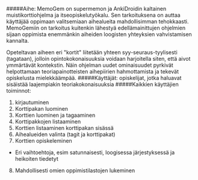 #####Aihe:
MemoGem on supermemon ja AnkiDroidin kaltainen muistikorttiohjelma ja itseopiskelutyökalu. Sen tarkoituksena on auttaa käyttäjää oppimaan valitsemiaan aihealueita mahdollisimman tehokkaasti. MemoGemiin on tarkoitus kuitenkin lähestyä edellämainittujen ohjelmien sijaan oppimista enemmänkin aiheiden loogisten yhteyksien vahvistamisen kannalta. 

Opeteltavan aiheen eri "kortit" liitetään yhteen syy-seuraus-tyylisesti (tagataan), jolloin opintokokonaisuuksia voidaan harjoitella siten, että aivot ymmärtävät kontekstin.  Näin ohjelman uudet ominaisuudet pyrkivät helpottamaan teoriapainotteisten  aihepiirien hahmottamista ja tekevät opiskelusta mielekkäämpää. 
#####Käyttäjät: 
opiskelijat, jotka haluavat sisäistää laajempiakin  teoriakokonaisuuksia
#####Kaikkien käyttäjien toiminnot: 
1. kirjautuminen
2. Korttipakan luominen
3. Korttien luominen ja tagaaminen
4. Korttipakkojen listaaminen
5. Korttien listaaminen korttipakan sisässä
6. Aihealueiden valinta (tagit ja korttipakat)
7. Korttien opiskeleminen
* Eri vaihtoehtoja, esim satunnaisesti, loogisessa järjestyksessä ja heikoiten tiedetyt
8. Mahdollisesti omien oppimistilastojen lukeminen
